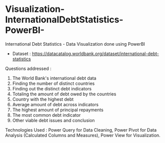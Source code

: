 # Visualization-InternationalDebtStatistics-PowerBI-
International Debt Statistics - Data Visualization done using PowerBI

- Dataset : https://datacatalog.worldbank.org/dataset/international-debt-statistics

Questions addressed : 

1. The World Bank's international debt data
2. Finding the number of distinct countries
3. Finding out the distinct debt indicators
4. Totaling the amount of debt owed by the countries
5. Country with the highest debt
6. Average amount of debt across indicators
7. The highest amount of principal repayments
8. The most common debt indicator
9. Other viable debt issues and conclusion

Technologies Used : Power Query for Data Cleaning, Power Pivot for Data Analysis (Calculated Columns and Measures), Power View for Visualization. 

